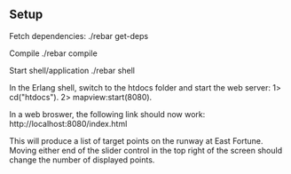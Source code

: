 ## Setup

Fetch dependencies:
./rebar get-deps

Compile
./rebar compile

Start shell/application
./rebar shell

In the Erlang shell, switch to the htdocs folder and start the web server:
1> cd("htdocs").
2> mapview:start(8080).

In a web broswer, the following link should now work:
http://localhost:8080/index.html

This will produce a list of target points on the runway at East Fortune. Moving either end of the slider control in the top right of the screen should change the number of displayed points.


